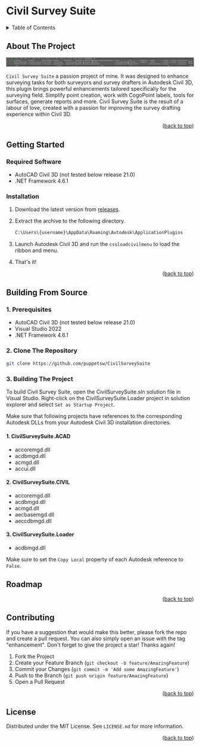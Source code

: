 <a name="readme-top"></a>

# Civil Survey Suite

<!-- TABLE OF CONTENTS -->
<details>
  <summary>Table of Contents</summary>
  <ol>
    <li>
      <a href="#about-the-project">About The Project</a>
    </li>
    <li>
      <a href="#getting-started">Getting Started</a>
      <ul>
        <li><a href="#required-software">Required Software</a></li>
        <li><a href="#installation">Installation</a></li>
      </ul>
    </li>
    <li>
      <a href="#building-from-source">Building From Source</a>
      <ul>
        <li><a href="#prerequisites">Prerequisites</a></li>
        <li><a href="#clone-the-repository">Clone The Repository</a></li>
        <li><a href="#building-the-project">Building The Project</a></li>
      </ul>
    </li>
    <li><a href="#roadmap">Roadmap</a></li>
    <li><a href="#contributing">Contributing</a></li>
    <li><a href="#license">License</a></li>
  </ol>
</details>

<!-- ABOUT THE PROJECT -->
## About The Project

![CSS Ribbon](./images/cssribbon.png)

`Civil Survey Suite` a passion project of mine. It was designed to enhance surveying tasks for both surveyors and survey drafters in Autodesk Civil 3D, this plugin brings powerful enhancements tailored specifically for the surveying field. Simplify point creation, work with CogoPoint labels, tools for surfaces, generate reports and more. Civil Survey Suite is the result of a labour of love, created with a passion for improving the survey drafting experience within Civil 3D.

<p align="right">(<a href="#readme-top">back to top</a>)</p>

<!-- GETTING STARTED -->
## Getting Started

### Required Software

* AutoCAD Civil 3D (not tested below release 21.0)
* .NET Framework 4.6.1

### Installation

1. Download the latest version from [releases]([releases](https://github.com/puppetsw/CivilSurveySuite/releases)).
2. Extract the archive to the following directory.

    ```sh
    C:\Users\{username}\AppData\Roaming\Autodesk\ApplicationPlugins
    ```

3. Launch Autodesk Civil 3D and run the `cssloadcivilmenu` to load the ribbon and menu.

4. That's it!

<p align="right">(<a href="#readme-top">back to top</a>)</p>

## Building From Source

### 1. Prerequisites

* AutoCAD Civil 3D (not tested below release 21.0)
* Visual Studio 2022
* .NET Framework 4.6.1

### 2. Clone The Repository

```sh
git clone https://github.com/puppetsw/CivilSurveySuite
```

### 3. Building The Project

To build Civil Survey Suite, open the CivilSurveySuite.sln solution file in Visual Studio. Right-click on the CivilSurveySuite.Loader project in solution explorer and select `Set as Startup Project`.

Make sure that following projects have references to the corresponding Autodesk DLLs from your Autodesk Civil 3D installation directories.

#### 1. CivilSurveySuite.ACAD

* accoremgd.dll
* acdbmgd.dll
* acmgd.dll
* accui.dll

#### 2. CivilSurveySuite.CIVIL

* accoremgd.dll
* acdbmgd.dll
* acmgd.dll
* aecbasemgd.dll
* aeccdbmgd.dll

#### 3. CivilSurveySuite.Loader

* acdbmgd.dll

Make sure to set the `Copy Local` property of each Autodesk reference to `False`.

## Roadmap

<p align="right">(<a href="#readme-top">back to top</a>)</p>

<!-- CONTRIBUTING -->
## Contributing

If you have a suggestion that would make this better, please fork the repo and create a pull request. You can also simply open an issue with the tag "enhancement".
Don't forget to give the project a star! Thanks again!

1. Fork the Project
2. Create your Feature Branch (`git checkout -b feature/AmazingFeature`)
3. Commit your Changes (`git commit -m 'Add some AmazingFeature'`)
4. Push to the Branch (`git push origin feature/AmazingFeature`)
5. Open a Pull Request

<p align="right">(<a href="#readme-top">back to top</a>)</p>

<!-- LICENSE -->
## License

Distributed under the MIT License. See `LICENSE.md` for more information.

<p align="right">(<a href="#readme-top">back to top</a>)</p>
